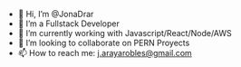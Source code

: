 - 👋 Hi, I’m @JonaDrar
- 👀 I’m a Fullstack Developer
- 🌱 I’m currently working with Javascript/React/Node/AWS
- 💞️ I’m looking to collaborate on PERN Proyects
- 📫 How to reach me: j.arayarobles@gmail.com

<!---
JonaDrar/JonaDrar is a ✨ special ✨ repository because its `README.md` (this file) appears on your GitHub profile.
You can click the Preview link to take a look at your changes.
--->
